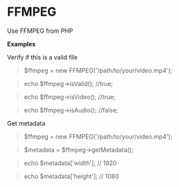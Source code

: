 FFMPEG =====================Use FFMPEG from PHP**Examples**Verify if this is a valid file > $ffmpeg = new FFMPEG('/path/to/your/video.mp4'); > echo $ffmpeg->isValid(); //true; > echo $ffmpeg->isVideo(); //true; > echo $ffmpeg->isAudio(); //false; Get metadata> $ffmpeg = new FFMPEG('/path/to/your/video.mp4'); > $metadata = $ffmpeg->getMetadata();> echo $metadata['width']; // 1920> echo $metadata['height']; // 1080